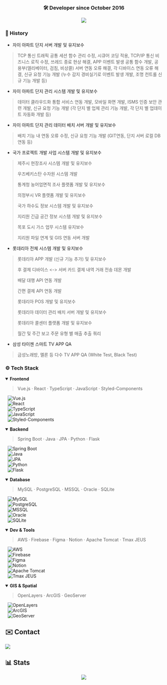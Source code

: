 <div align="center">

### 🛠️ Developer since October 2016

<img src="https://capsule-render.vercel.app/api?type=waving&color=gradient&height=200&section=header&text=🤩Welcome%20to%20Jinwoo's%20GitLab🤩&fontSize=40&fontColor=random&fontAlign=50&fontAlignY=40" />

</div>

### 📖 History
- 자이 아파트 단지 서버 개발 및 유지보수
> TCP 통신 트래픽 공통 세션 함수 관리 수정, 시큐어 코딩 적용, TCP/IP 통신 비즈니스 로직 수정, 쓰레드 종료 현상 해결, APP 이벤트 발생 공통 함수 개발, 공용부(엘리베이터, 검침, 비상콜)
서버 연동 오류 해결, 각 디바이스 연동 오류 해결, 신규 요청 기능 개발 (누수 감지 경비실기로 이벤트 발생 개발, 조명 컨트롤 신규 기능 개발 등)
- 자이 아파트 단지 관리 시스템 개발 및 유지보수
> 데이터 클라우드화 통합 서비스 연동 개발, 모바일 화면 개발, ISMS 인증 보안 관련 개발, 신규 요청 기능 개발 (각 단지 별 업체 관리 기능 개발, 각 단지 별 업데이트 자동화 개발 등)
- 자이 아파트 단지 관리 데이터 배치 서버 개발 및 유지보수
> 배치 기능 내 연동 오류 수정, 신규 요청 기능 개발 (GIT연동, 단지 서버 로컬 DB 연동 등)
- 국가 프로젝트 개발 사업 시스템 개발 및 유지보수
> 제주시 현장조사 시스템 개발 및 유지보수
> 
> 우즈베키스탄 수자원 시스템 개발
>
> 통계청 농어업면적 조사 플랫폼 개발 및 유지보수
>
> 의정부시 VR 플랫폼 개발 및 유지보수
>
> 국가 하수도 정보 시스템 개발 및 유지보수
>
> 지리원 긴급 공간 정보 시스템 개발 및 유지보수
>
> 목포 도시 가스 업무 시스템 유지보수
>
> 지리원 파일 연계 및 GIS 연동 서버 개발
- 롯데리아 전체 시스템 개발 및 유지보수
> 롯데리아 APP 개발 (신규 기능 추가) 및 유지보수
>
> 후 결제 디바이스 <-> 서버 카드 결제 내역 거래 전송 데몬 개발
>
> 배달 대행 API 연동 개발
>
> 간편 결제 API 연동 개발
>
> 롯데리아 POS 개발 및 유지보수
>
> 롯데리아 데이터 관리 배치 서버 개발 및 유지보수
>
> 롯데리아 콜센터 플랫폼 개발 및 유지보수
>
> 월간 및 주간 보고 주문 유형 별 매출 추출 쿼리
- 삼성 타이젠 스마트 TV APP QA
> 금성노래방, 멜론 등 다수 TV APP QA (White Test, Black Test)
  
### ⚙️ Tech Stack
<details open>
<summary><strong>Frontend</strong></summary>

> Vue.js · React · TypeScript · JavaScript · Styled-Components

&nbsp;&nbsp;![Vue.js](https://img.shields.io/badge/Vue.js-%234FC08D?style=flat&logo=vuedotjs&logoColor=white)  
&nbsp;&nbsp;![React](https://img.shields.io/badge/React-%2300D1FF?style=flat&logo=react&logoColor=white)  
&nbsp;&nbsp;![TypeScript](https://img.shields.io/badge/TypeScript-%233178C6?style=flat&logo=typescript&logoColor=white)  
&nbsp;&nbsp;![JavaScript](https://img.shields.io/badge/JavaScript-%23F7DF1E?style=flat&logo=javascript&logoColor=white)  
&nbsp;&nbsp;![Styled-Components](https://img.shields.io/badge/Styled--Components-%23DB7093?style=flat&logo=styledcomponents&logoColor=white)

</details>

<details open>
<summary><strong>Backend</strong></summary>

> Spring Boot · Java · JPA · Python · Flask

&nbsp;&nbsp;![Spring Boot](https://img.shields.io/badge/SpringBoot-%236DB33F?style=flat&logo=springboot&logoColor=white)  
&nbsp;&nbsp;![Java](https://img.shields.io/badge/Java-%23F7B731?style=flat&logo=openjdk&logoColor=white)  
&nbsp;&nbsp;![JPA](https://img.shields.io/badge/JPA-%238B8B8B?style=flat&logo=hibernate&logoColor=white)  
&nbsp;&nbsp;![Python](https://img.shields.io/badge/Python-%233B7D1E?style=flat&logo=python&logoColor=white)  
&nbsp;&nbsp;![Flask](https://img.shields.io/badge/Flask-%23000000?style=flat&logo=flask&logoColor=white)

</details>

<details open>
<summary><strong>Database</strong></summary>

> MySQL · PostgreSQL · MSSQL · Oracle · SQLite

&nbsp;&nbsp;![MySQL](https://img.shields.io/badge/MySQL-%2300A4D6?style=flat&logo=mysql&logoColor=white)  
&nbsp;&nbsp;![PostgreSQL](https://img.shields.io/badge/PostgreSQL-%23316192?style=flat&logo=postgresql&logoColor=white)  
&nbsp;&nbsp;![MSSQL](https://img.shields.io/badge/MSSQL-%232D2A4E?style=flat&logo=microsoftsqlserver&logoColor=white)  
&nbsp;&nbsp;![Oracle](https://img.shields.io/badge/Oracle-%23F80000?style=flat&logo=oracle&logoColor=white)  
&nbsp;&nbsp;![SQLite](https://img.shields.io/badge/SQLite-%2307405F?style=flat&logo=sqlite&logoColor=white)

</details>

<details open>
<summary><strong>Dev & Tools</strong></summary>

> AWS · Firebase · Figma · Notion · Apache Tomcat · Tmax JEUS

&nbsp;&nbsp;![AWS](https://img.shields.io/badge/AWS-%23FF9900?style=flat&logo=amazonaws&logoColor=white)  
&nbsp;&nbsp;![Firebase](https://img.shields.io/badge/Firebase-%23FFCA28?style=flat&logo=firebase&logoColor=white)  
&nbsp;&nbsp;![Figma](https://img.shields.io/badge/Figma-%23F24E1E?style=flat&logo=figma&logoColor=white)  
&nbsp;&nbsp;![Notion](https://img.shields.io/badge/Notion-%23000000?style=flat&logo=notion&logoColor=white)  
&nbsp;&nbsp;![Apache Tomcat](https://img.shields.io/badge/Tomcat-%23F8DC75?style=flat&logo=apachetomcat&logoColor=white)  
&nbsp;&nbsp;![Tmax JEUS](https://img.shields.io/badge/Tmax--JEUS-%239F9F9F?style=flat&logoColor=white)

</details>

<details open>
<summary><strong>GIS & Spatial</strong></summary>

> OpenLayers · ArcGIS · GeoServer

&nbsp;&nbsp;![OpenLayers](https://img.shields.io/badge/OpenLayers-%234A90E2?style=flat&logo=OpenLayers&logoColor=white)  
&nbsp;&nbsp;![ArcGIS](https://img.shields.io/badge/ArcGIS-%23FF6F00?style=flat&logo=ArcGIS&logoColor=white)  
&nbsp;&nbsp;![GeoServer](https://img.shields.io/badge/GeoServer-%23008000?style=flat&logo=GeoServer&logoColor=white)

</details>

## ✉️ Contact
<a href="mailto:jinwoo1004@kakao.com">
  <img src="https://img.shields.io/badge/KakaoMail-000000?style=flat&logo=gmail&logoColor=white" />
</a>

## 📊 Stats

<div align="center">
  <img src="https://github-readme-stats.vercel.app/api/top-langs/?username=jinwoo1004&layout=compact&theme=graywhite&title_color=000000&text_color=000000&bg_color=ffffff&cache_seconds=1" />
</div>
